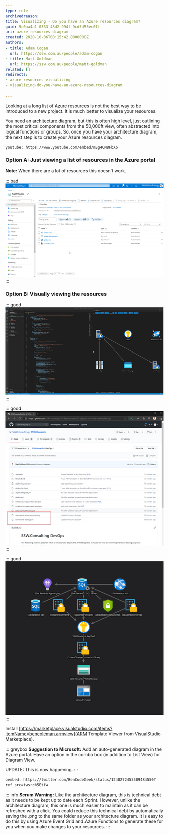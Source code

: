 ```yaml
---
type: rule
archivedreason: 
title: Visualizing - Do you have an Azure resources diagram?
guid: 9c0aa4a1-0333-48d2-994f-9cd5d55ec01f
uri: azure-resources-diagram
created: 2020-10-06T00:15:42.0000000Z
authors:
- title: Adam Cogan
  url: https://ssw.com.au/people/adam-cogan
- title: Matt Goldman
  url: https://ssw.com.au/people/matt-goldman
related: []
redirects:
- azure-resources-visualizing
- visualizing-do-you-have-an-azure-resources-diagram

---
```


Looking at a long list of Azure resources is not the best way to be introduced to a new project. It is much better to visualize your resources.

You need an [architecture diagram](/architecture-diagram), but this is often high level, just outlining the most critical components from the 50,000ft view, often abstracted into logical functions or groups. So, once you have your architecture diagram, the next step is to create your Azure resources diagram.

<!--endintro-->

`youtube: https://www.youtube.com/embed/mSg4CM8FbXo`

### Option A: Just viewing a list of resources in the Azure portal

**Note:** When there are a lot of resources this doesn't work.

::: bad  
![Figure: Bad Example – Using the Azure Portal to view your resources](azure-resources.png)  
:::

### Option B: Visually viewing the resources

::: good  
![Figure: Good Example – Viewing the resources in VS Code using the ARM Template Viewer extension](AZURE-VIEW-GOOD.png)  
:::

::: good
![Figure: Good Example - ARM template and automatically generated Azure resources diagram in the SSW Rewards repository on GitHub](ssw_rewards_resource_github.png)
:::

::: good
![Figure: Good Example - The Azure resources diagram generated by the ARM Template Viewer extension for SSW Rewards](sswrewards-azure-resources_new.png)
:::

Install [https://marketplace.visualstudio.com/items?itemName=bencoleman.armview](ARM Template Viewer from VisualStudio Marketplace).

::: greybox
**Suggestion to Microsoft:** Add an auto-generated diagram in the Azure portal. Have an option in the combo box (in addition to List View) for Diagram View.

UPDATE: This is now happening.
:::

`oembed: https://twitter.com/BenCodeGeek/status/1248272453509484550?ref_src=twsrc%5Etfw`

::: info
**Scrum Warning:** Like the architecture diagram, this is technical debt as it needs to be kept up to date each Sprint. However, unlike the architecture diagram, this one is much easier to maintain as it can be refreshed with a click. You could reduce this technical debt by automatically saving the .png to the same folder as your architecture diagram. It is easy to do this by using Azure Event Grid and Azure Functions to generate these for you when you make changes to your resources.
:::
